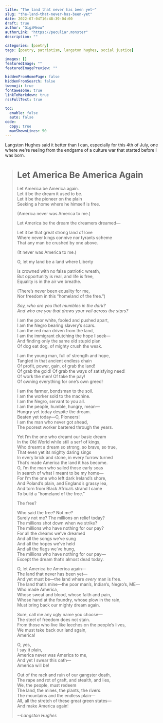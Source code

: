 ```yaml
---
title: "The land that never has been yet—"
slug: "the-land-that-never-has-been-yet"
date: 2022-07-04T16:48:39-04:00
draft: true
author: "GigaMeow"
authorLink: "https://peculiar.monster"
description: ""

categories: [poetry]
tags: [poetry, patriotism, langston hughes, social justice]

images: []
featuredImage: ""
featuredImagePreview: ""

hiddenFromHomePage: false
hiddenFromSearch: false
twemoji: true
fontawesome: true
linkToMarkdown: true
rssFullText: true

toc:
  enable: false
  auto: false
code:
  copy: true
  maxShownLines: 50
---
```

Langston Hughes said it better than I can, especially for this 4th of July, one where we're reeling from the endgame of a culture war that started before I was born.

> # Let America Be America Again
> 
>Let America be America again.  
>Let it be the dream it used to be.  
>Let it be the pioneer on the plain  
>Seeking a home where he himself is free.
> 
> 
>(America never was America to me.)
> 
>Let America be the dream the dreamers dreamed—  
> 
>Let it be that great strong land of love  
>Where never kings connive nor tyrants scheme  
>That any man be crushed by one above.
> 
>(It never was America to me.)
> 
>O, let my land be a land where Liberty  
> 
>Is crowned with no false patriotic wreath,  
>But opportunity is real, and life is free,  
>Equality is in the air we breathe.
> 
>(There’s never been equality for me,  
>Nor freedom in this “homeland of the free.”)
> 
>_Say, who are you that mumbles in the dark?_  
>_And who are you that draws your veil across the stars?_
> 
> 
>I am the poor white, fooled and pushed apart,  
>I am the Negro bearing slavery’s scars.  
>I am the red man driven from the land,  
>I am the immigrant clutching the hope I seek—  
>And finding only the same old stupid plan  
>Of dog eat dog, of mighty crush the weak.
> 
>I am the young man, full of strength and hope,  
>Tangled in that ancient endless chain  
>Of profit, power, gain, of grab the land!  
>Of grab the gold! Of grab the ways of satisfying need!  
>Of work the men! Of take the pay!  
>Of owning everything for one’s own greed!
> 
>I am the farmer, bondsman to the soil.  
>I am the worker sold to the machine.  
>I am the Negro, servant to you all.  
>I am the people, humble, hungry, mean—  
>Hungry yet today despite the dream.  
>Beaten yet today—O, Pioneers!  
>I am the man who never got ahead,  
>The poorest worker bartered through the years.
> 
>Yet I’m the one who dreamt our basic dream  
>In the Old World while still a serf of kings,  
>Who dreamt a dream so strong, so brave, so true,  
>That even yet its mighty daring sings  
>In every brick and stone, in every furrow turned  
>That’s made America the land it has become.  
>O, I’m the man who sailed those early seas  
>In search of what I meant to be my home—  
>For I’m the one who left dark Ireland’s shore,  
>And Poland’s plain, and England’s grassy lea,  
>And torn from Black Africa’s strand I came  
>To build a “homeland of the free.”
> 
>The free?
> 
>Who said the free? Not me?  
>Surely not me? The millions on relief today?  
>The millions shot down when we strike?  
>The millions who have nothing for our pay?  
>For all the dreams we’ve dreamed  
>And all the songs we’ve sung  
>And all the hopes we’ve held  
>And all the flags we’ve hung,  
>The millions who have nothing for our pay—  
>Except the dream that’s almost dead today.
> 
>O, let America be America again—  
>The land that never has been yet—  
>And yet must be—the land where _every_ man is free.  
>The land that’s mine—the poor man’s, Indian’s, Negro’s, ME—  
>Who made America,  
>Whose sweat and blood, whose faith and pain,  
>Whose hand at the foundry, whose plow in the rain,  
>Must bring back our mighty dream again.
> 
>Sure, call me any ugly name you choose—  
>The steel of freedom does not stain.  
>From those who live like leeches on the people’s lives,  
>We must take back our land again,  
>America!
> 
>O, yes,  
>I say it plain,  
>America never was America to me,  
>And yet I swear this oath—  
>America will be!
> 
>Out of the rack and ruin of our gangster death,  
>The rape and rot of graft, and stealth, and lies,  
>We, the people, must redeem  
>The land, the mines, the plants, the rivers.  
>The mountains and the endless plain—  
>All, all the stretch of these great green states—  
>And make America again!
> 
>--_Langston Hughes_

